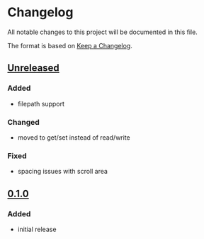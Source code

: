 # Changelog
All notable changes to this project will be documented in this file.

The format is based on [Keep a Changelog](https://keepachangelog.com/).

## [Unreleased]

### Added
- filepath support

### Changed
- moved to get/set instead of read/write

### Fixed
- spacing issues with scroll area

## [0.1.0]

### Added
- initial release

[Unreleased]: https://gitlab.com/yaq/yaq-traits/-/compare/v0.1.0...master
[0.1.0]: https://gitlab.com/yaq/yaq-traits/-/tags/v0.1.0
